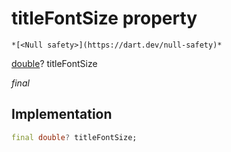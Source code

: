 


# titleFontSize property




    *[<Null safety>](https://dart.dev/null-safety)*


[double](https://api.flutter.dev/flutter/dart-core/double-class.html)? titleFontSize
  
_final_






## Implementation

```dart
final double? titleFontSize;


```








